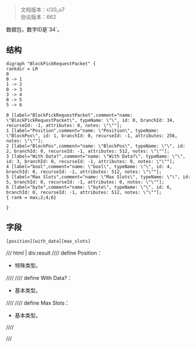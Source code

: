 # <!-- md:samp BlockPickRequestPacket -->

> 文档版本：r/20_u7<br/>协议版本：662

<!-- md:samp BlockPickRequestPacket -->数据包，数字ID是`34`。

## 结构

```viz
digraph "BlockPickRequestPacket" {
rankdir = LR
0
0 -> 1
1 -> 2
0 -> 3
3 -> 4
0 -> 5
5 -> 6

0 [label="BlockPickRequestPacket",comment="name: \"BlockPickRequestPacket\", typeName: \"\", id: 0, branchId: 34, recurseId: -1, attributes: 0, notes: \"\""];
1 [label="Position",comment="name: \"Position\", typeName: \"BlockPos\", id: 1, branchId: 0, recurseId: -1, attributes: 256, notes: \"\""];
2 [label="BlockPos",comment="name: \"BlockPos\", typeName: \"\", id: 2, branchId: 0, recurseId: -1, attributes: 512, notes: \"\""];
3 [label="With Data?",comment="name: \"With Data?\", typeName: \"\", id: 3, branchId: 0, recurseId: -1, attributes: 0, notes: \"\""];
4 [label="bool",comment="name: \"bool\", typeName: \"\", id: 4, branchId: 0, recurseId: -1, attributes: 512, notes: \"\""];
5 [label="Max Slots",comment="name: \"Max Slots\", typeName: \"\", id: 5, branchId: 0, recurseId: -1, attributes: 0, notes: \"\""];
6 [label="byte",comment="name: \"byte\", typeName: \"\", id: 6, branchId: 0, recurseId: -1, attributes: 512, notes: \"\""];
{ rank = max;2;4;6}

}

```

## 字段

```title='BlockPickRequestPacket'
[position][with_data][max_slots]
```

/// html | div.result
//// define
Position：[<!-- md:samp BlockPos -->](../types/blockpos.md)

- 特殊类型。


////
//// define
With Data?：<!-- md:samp bool -->

- 基本类型。


////
//// define
Max Slots：<!-- md:samp byte -->

- 基本类型。


////

///

